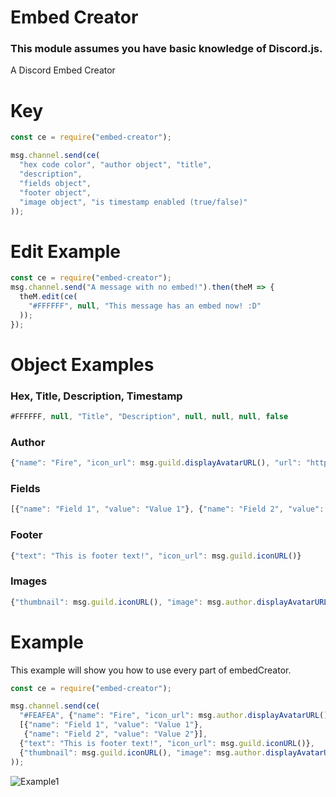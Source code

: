 # Embed Creator
### This module assumes you have basic knowledge of Discord.js.
A Discord Embed Creator

# Key
```javascript
const ce = require("embed-creator");

msg.channel.send(ce(
  "hex code color", "author object", "title",
  "description",
  "fields object",
  "footer object",
  "image object", "is timestamp enabled (true/false)"
));
```

# Edit Example
```javascript
const ce = require("embed-creator");
msg.channel.send("A message with no embed!").then(theM => {
  theM.edit(ce(
    "#FFFFFF", null, "This message has an embed now! :D"
  ));
});
```

# Object Examples
### Hex, Title, Description, Timestamp
```javascript
#FFFFFF, null, "Title", "Description", null, null, null, false
```
### Author
```javascript
{"name": "Fire", "icon_url": msg.guild.displayAvatarURL(), "url": "https://www.google.com"}
```
### Fields
```javascript
[{"name": "Field 1", "value": "Value 1"}, {"name": "Field 2", "value": "Value 2"}]
```
### Footer
```javascript
{"text": "This is footer text!", "icon_url": msg.guild.iconURL()}
```
### Images
```javascript
{"thumbnail": msg.guild.iconURL(), "image": msg.author.displayAvatarURL()}
```

# Example
This example will show you how to use every part of embedCreator.
```javascript
const ce = require("embed-creator");

msg.channel.send(ce(
  "#FEAFEA", {"name": "Fire", "icon_url": msg.author.displayAvatarURL(), "url": "https://www.google.com"}, "Title", "Description",
  [{"name": "Field 1", "value": "Value 1"}, 
   {"name": "Field 2", "value": "Value 2"}],
  {"text": "This is footer text!", "icon_url": msg.guild.iconURL()}, 
  {"thumbnail": msg.guild.iconURL(), "image": msg.author.displayAvatarURL()}, false
));
```
![Example1](https://img.visualfiredev.com/saved/gn6tg.png)
